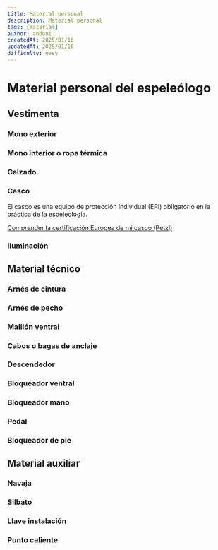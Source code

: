 ```yaml
---
title: Material personal
description: Material personal
tags: [material]
author: andoni
createdAt: 2025/01/16
updatedAt: 2025/01/16
difficulty: easy
---
```


# Material personal del espeleólogo

## Vestimenta

### Mono exterior

### Mono interior o ropa térmica

### Calzado

### Casco

El casco es una equipo de protección individual (EPI) obligatorio en la práctica de la espeleología.

[Comprender la certificación Europea de mi casco (Petzl)](https://www.petzl.com/ES/es/Profesional/Comprender-la-certificacion-europea-de-mi-casco)

### Iluminación

## Material técnico

### Arnés de cintura

### Arnés de pecho

### Maillón ventral

### Cabos o bagas de anclaje

### Descendedor

### Bloqueador ventral

### Bloqueador mano

### Pedal

### Bloqueador de pie

## Material auxiliar

### Navaja

### Silbato

### Llave instalación

### Punto caliente
